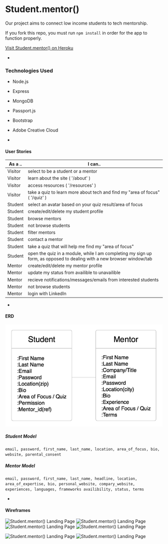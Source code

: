# Student.mentor() 

Our project aims to connect low income students to tech mentorship.

If you fork this repo, you must run `npm install` in order for the app to function properly.

[Visit Student.mentor() on Heroku](https://blank.herokuapp.com/)

-

### Technologies Used

* Node.js

* Express

* MongoDB

* Passport.js

* Bootstrap

* Adobe Creative Cloud

-

#### User Stories

| As a .. | I can.. |
|---------|---------|
| Visitor | select to be a student or a mentor |
| Visitor | learn about the site ( '/about' ) |
| Visitor | access resources ( '/resources' ) |
| Visitor | take a quiz to learn more about tech and find my "area of focus" ( '/quiz' ) |
| Student | select an avatar based on your quiz result/area of focus |
| Student | create/edit/delete my student profile |
| Student | browse mentors |
| Student | not browse students |
| Student | filter mentors |
| Student | contact a mentor |
| Student | take a quiz that will help me find my "area of focus" |
| Student | open the quiz in a module, while I am completing my sign up form, as opposed to dealing with a new browser window/tab | 
| Mentor | create/edit/delete my mentor profile |
| Mentor | update my status from availible to unavailible |
| Mentor | recieve notifications/messages/emails from interested students |
| Mentor | not browse students |
| Mentor | login with LinkedIn |

-

#### ERD

![ Student.mentor() ERD ](readme/erd.jpg)

##### Student Model
``` email, password, first_name, last_name, location, area_of_focus, bio, website, parental_consent ```

##### Mentor Model
``` email, password, first_name, last_name, headline, location, area_of_expertise, bio, personal_website, compary_website, experiences, languages, frameworks availibility, status, terms ```

-

#### Wireframes

![ Student.mentor() Landing Page ](readme/wf01.png)
![ Student.mentor() Landing Page ](readme/wf02.png)
![ Student.mentor() Landing Page ](readme/wf03.png)
![ Student.mentor() Landing Page ](readme/wf04.png)

![ Student.mentor() Landing Page ](readme/ux01.png)
![ Student.mentor() Landing Page ](readme/ux02.png)
